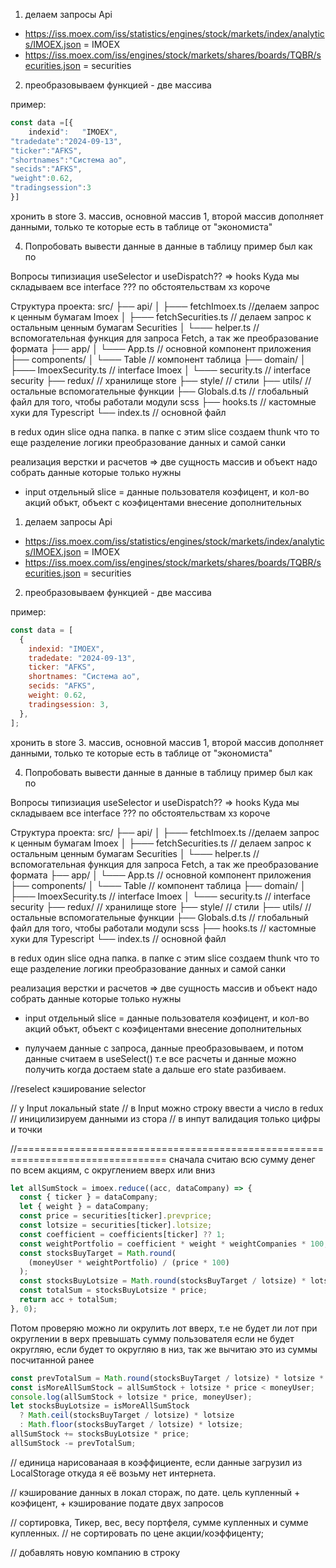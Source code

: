 1. делаем запросы Api

- https://iss.moex.com/iss/statistics/engines/stock/markets/index/analytics/IMOEX.json = IMOEX
- https://iss.moex.com/iss/engines/stock/markets/shares/boards/TQBR/securities.json = securities

2. преобразовываем функцией - две массива

пример:

```js
const data =[{
	indexid":	"IMOEX",
"tradedate":"2024-09-13",
"ticker":"AFKS",
"shortnames":"Система ао",
"secids":"AFKS",
"weight":0.62,
"tradingsession":3
}]
```

хронить в store 3. массив, основной массив 1, второй массив дополняет данными, только те которые есть в таблице от "экономиста"

4. Попробовать вывести данные в данные в таблицу пример был как по

Вопросы типизиация useSelector и useDispatch?? => hooks
Куда мы складываем все interface ??? по обстоятельствам хз короче

Структура проекта:
src/
├── api/
│ ├─── fetchImoex.ts //делаем запрос к ценным бумагам Imoex
│ ├─── fetchSecurities.ts // делаем запрос к остальным ценным бумагам Securities
│ └─── helper.ts // вспомогательная функция для запроса Fetch, а так же преобразование формата
├── app/
│ └─── App.ts // основной компонент приложения
├── components/
│ └─── Table // компонент таблица
├── domain/
│ ├─── ImoexSecurity.ts // interface Imoex
│ └─── security.ts // interface security
├── redux/ // хранилище store
├── style/ // стили
├── utils/ // остальные вспомогательные функции
├── Globals.d.ts // глобальный файл для того, чтобы работали модули scss
├── hooks.ts // кастомные хуки для Typescript
└── index.ts // основной файл

в redux один slice одна папка. в папке с этим slice создаем thunk что то еще
разделение логики преобразование данных и самой санки

реализация верстки и расчетов => две сущность массив и объект надо собрать данные которые только нужны

- input отдельный slice = данные пользователя коэфицент, и кол-во акций объкт, объект c коэфицентами
  внесение дополнительных

1. делаем запросы Api

- https://iss.moex.com/iss/statistics/engines/stock/markets/index/analytics/IMOEX.json = IMOEX
- https://iss.moex.com/iss/engines/stock/markets/shares/boards/TQBR/securities.json = securities

2. преобразовываем функцией - две массива

пример:

```js
const data = [
  {
    indexid: "IMOEX",
    tradedate: "2024-09-13",
    ticker: "AFKS",
    shortnames: "Система ао",
    secids: "AFKS",
    weight: 0.62,
    tradingsession: 3,
  },
];
```

хронить в store 3. массив, основной массив 1, второй массив дополняет данными, только те которые есть в таблице от "экономиста"

4. Попробовать вывести данные в данные в таблицу пример был как по

Вопросы типизиация useSelector и useDispatch?? => hooks
Куда мы складываем все interface ??? по обстоятельствам хз короче

Структура проекта:
src/
├── api/
│ ├─── fetchImoex.ts //делаем запрос к ценным бумагам Imoex
│ ├─── fetchSecurities.ts // делаем запрос к остальным ценным бумагам Securities
│ └─── helper.ts // вспомогательная функция для запроса Fetch, а так же преобразование формата
├── app/
│ └─── App.ts // основной компонент приложения
├── components/
│ └─── Table // компонент таблица
├── domain/
│ ├─── ImoexSecurity.ts // interface Imoex
│ └─── security.ts // interface security
├── redux/ // хранилище store
├── style/ // стили
├── utils/ // остальные вспомогательные функции
├── Globals.d.ts // глобальный файл для того, чтобы работали модули scss
├── hooks.ts // кастомные хуки для Typescript
└── index.ts // основной файл

в redux один slice одна папка. в папке с этим slice создаем thunk что то еще
разделение логики преобразование данных и самой санки

реализация верстки и расчетов => две сущность массив и объект надо собрать данные которые только нужны

- input отдельный slice = данные пользователя коэфицент, и кол-во акций объкт, объект c коэфицентами
  внесение дополнительных

- пулучаем данные с запроса, данные преобразовываем, и потом данные считаем в useSelect()
  т.е все расчеты и данные можно получить когда достаем state а дальше его state разбиваем.

//reselect кэширование selector

// у Input локальный state
// в Input можно строку ввести а число в redux
// иницилизируем данными из стора
// в инпут валидация только цифры и точки


//================================================================================
сначала считаю всю сумму денег по всем акциям, с округлением вверх или вниз

```js
let allSumStock = imoex.reduce((acc, dataCompany) => {
  const { ticker } = dataCompany;
  let { weight } = dataCompany;
  const price = securities[ticker].prevprice;
  const lotsize = securities[ticker].lotsize;
  const coefficient = coefficients[ticker] ?? 1;
  const weightPortfolio = coefficient * weight * weightCompanies * 100;
  const stocksBuyTarget = Math.round(
    (moneyUser * weightPortfolio) / (price * 100)
  );
  const stocksBuyLotsize = Math.round(stocksBuyTarget / lotsize) * lotsize;
  const totalSum = stocksBuyLotsize * price;
  return acc + totalSum;
}, 0);
```

Потом проверяю можно ли окрулить лот вверх, т.е не будет ли лот при округлении в верх превышать сумму пользователя если не будет округляю, если будет то округляю в низ, так же вычитаю это из суммы посчитанной ранее

```js
const prevTotalSum = Math.round(stocksBuyTarget / lotsize) * lotsize * price;
const isMoreAllSumStock = allSumStock + lotsize * price < moneyUser;
console.log(allSumStock + lotsize * price, moneyUser);
let stocksBuyLotsize = isMoreAllSumStock
  ? Math.ceil(stocksBuyTarget / lotsize) * lotsize
  : Math.floor(stocksBuyTarget / lotsize) * lotsize;
allSumStock += stocksBuyLotsize * price;
allSumStock -= prevTotalSum;
```

// единица нарисованаая в коэффициенте, если данные загрузил из LocalStorage
откуда я её возьму нет интернета.

// кэширование данных в локал стораж, по дате.
цель купленный + коэфицент, + кэширование подате двух запросов

// сортировка, Тикер, вес, весу портфеля, сумме купленных и сумме купленных.
// не сортировать по цене акции/коэффиценту;

// добавлять новую компанию в строку


